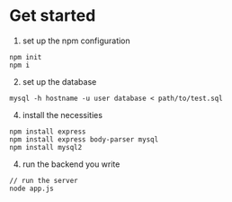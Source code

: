 # Get started
1. set up the npm configuration
```
npm init
npm i
```
2. set up the database
```
mysql -h hostname -u user database < path/to/test.sql
```
4. install the necessities
```
npm install express
npm install express body-parser mysql
npm install mysql2
```
4. run the backend you write
```
// run the server
node app.js
```
